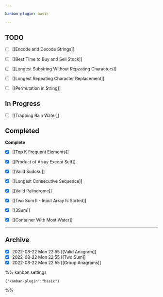 ```yaml
---

kanban-plugin: basic

---
```


## TODO

- [ ] [[Encode and Decode Strings]]
- [ ] [[Best Time to Buy and Sell Stock]]
- [ ] [[Longest Substring Without Repeating Characters]]
- [ ] [[Longest Repeating Character Replacement]]
- [ ] [[Permutation in String]]


## In Progress

- [ ] [[Trapping Rain Water]]


## Completed

**Complete**
- [x] [[Top K Frequent Elements]]
- [x] [[Product of Array Except Self]]
- [x] [[Valid Sudoku]]
- [x] [[Longest Consecutive Sequence]]
- [x] [[Valid Palindrome]]
- [x] [[Two Sum II - Input Array Is Sorted]]
- [x] [[3Sum]]
- [x] [[Container With Most Water]]


***

## Archive

- [x] 2022-08-22 Mon 22:55 [[Valid Anagram]]
- [x] 2022-08-22 Mon 22:55 [[Two Sum]]
- [x] 2022-08-22 Mon 22:55 [[Group Anagrams]]

%% kanban:settings
```
{"kanban-plugin":"basic"}
```
%%